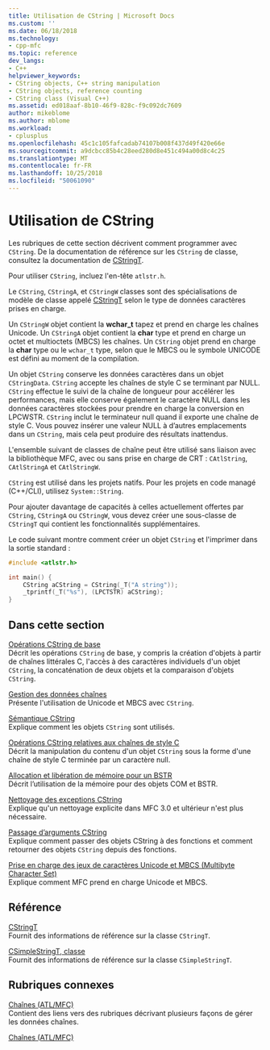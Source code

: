 ```yaml
---
title: Utilisation de CString | Microsoft Docs
ms.custom: ''
ms.date: 06/18/2018
ms.technology:
- cpp-mfc
ms.topic: reference
dev_langs:
- C++
helpviewer_keywords:
- CString objects, C++ string manipulation
- CString objects, reference counting
- CString class (Visual C++)
ms.assetid: ed018aaf-8b10-46f9-828c-f9c092dc7609
author: mikeblome
ms.author: mblome
ms.workload:
- cplusplus
ms.openlocfilehash: 45c1c105fafcadab74107b008f437d49f420e66e
ms.sourcegitcommit: a9dcbcc85b4c28eed280d8e451c494a00d8c4c25
ms.translationtype: MT
ms.contentlocale: fr-FR
ms.lasthandoff: 10/25/2018
ms.locfileid: "50061090"
---
```

# <a name="using-cstring"></a>Utilisation de CString

Les rubriques de cette section décrivent comment programmer avec `CString`. De la documentation de référence sur les `CString` de classe, consultez la documentation de [CStringT](../atl-mfc-shared/reference/cstringt-class.md).

Pour utiliser `CString`, incluez l'en-tête `atlstr.h`.

Le `CString`, `CStringA`, et `CStringW` classes sont des spécialisations de modèle de classe appelé [CStringT](../atl-mfc-shared/reference/cstringt-class.md) selon le type de données caractères prises en charge.

Un `CStringW` objet contient la **wchar_t** tapez et prend en charge les chaînes Unicode. Un `CStringA` objet contient la **char** type et prend en charge un octet et multioctets (MBCS) les chaînes. Un `CString` objet prend en charge la **char** type ou le `wchar_t` type, selon que le MBCS ou le symbole UNICODE est défini au moment de la compilation.

Un objet `CString` conserve les données caractères dans un objet `CStringData`. `CString` accepte les chaînes de style C se terminant par NULL. `CString` effectue le suivi de la chaîne de longueur pour accélérer les performances, mais elle conserve également le caractère NULL dans les données caractères stockées pour prendre en charge la conversion en LPCWSTR. `CString` inclut le terminateur null quand il exporte une chaîne de style C. Vous pouvez insérer une valeur NULL à d’autres emplacements dans un `CString`, mais cela peut produire des résultats inattendus.

L'ensemble suivant de classes de chaîne peut être utilisé sans liaison avec la bibliothèque MFC, avec ou sans prise en charge de CRT : `CAtlString`, `CAtlStringA` et `CAtlStringW`.

`CString` est utilisé dans les projets natifs. Pour les projets en code managé (C++/CLI), utilisez `System::String`.

Pour ajouter davantage de capacités à celles actuellement offertes par `CString`, `CStringA` ou `CStringW`, vous devez créer une sous-classe de `CStringT` qui contient les fonctionnalités supplémentaires.

Le code suivant montre comment créer un objet `CString` et l'imprimer dans la sortie standard :

```cpp
#include <atlstr.h>

int main() {
    CString aCString = CString(_T("A string"));
    _tprintf(_T("%s"), (LPCTSTR) aCString);
}
```

## <a name="in-this-section"></a>Dans cette section

[Opérations CString de base](../atl-mfc-shared/basic-cstring-operations.md)<br/>
Décrit les opérations `CString` de base, y compris la création d'objets à partir de chaînes littérales C, l'accès à des caractères individuels d'un objet `CString`, la concaténation de deux objets et la comparaison d'objets `CString`.

[Gestion des données chaînes](../atl-mfc-shared/string-data-management.md)<br/>
Présente l'utilisation de Unicode et MBCS avec `CString`.

[Sémantique CString](../atl-mfc-shared/cstring-semantics.md)<br/>
Explique comment les objets `CString` sont utilisés.

[Opérations CString relatives aux chaînes de style C](../atl-mfc-shared/cstring-operations-relating-to-c-style-strings.md)<br/>
Décrit la manipulation du contenu d'un objet `CString` sous la forme d'une chaîne de style C terminée par un caractère null.

[Allocation et libération de mémoire pour un BSTR](../atl-mfc-shared/allocating-and-releasing-memory-for-a-bstr.md)<br/>
Décrit l’utilisation de la mémoire pour des objets COM et BSTR.

[Nettoyage des exceptions CString](../atl-mfc-shared/cstring-exception-cleanup.md)<br/>
Explique qu'un nettoyage explicite dans MFC 3.0 et ultérieur n'est plus nécessaire.

[Passage d’arguments CString](../atl-mfc-shared/cstring-argument-passing.md)<br/>
Explique comment passer des objets CString à des fonctions et comment retourner des objets `CString` depuis des fonctions.

[Prise en charge des jeux de caractères Unicode et MBCS (Multibyte Character Set)](../atl-mfc-shared/unicode-and-multibyte-character-set-mbcs-support.md)<br/>
Explique comment MFC prend en charge Unicode et MBCS.

## <a name="reference"></a>Référence

[CStringT](../atl-mfc-shared/reference/cstringt-class.md)<br/>
Fournit des informations de référence sur la classe `CStringT`.

[CSimpleStringT, classe](../atl-mfc-shared/reference/csimplestringt-class.md)<br/>
Fournit des informations de référence sur la classe `CSimpleStringT`.

## <a name="related-sections"></a>Rubriques connexes

[Chaînes (ATL/MFC)](../atl-mfc-shared/strings-atl-mfc.md)<br/>
Contient des liens vers des rubriques décrivant plusieurs façons de gérer les données chaînes.

[Chaînes (ATL/MFC)](../atl-mfc-shared/strings-atl-mfc.md)

